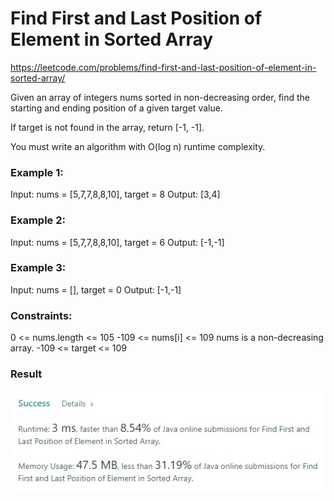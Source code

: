 # Find First and Last Position of Element in Sorted Array
https://leetcode.com/problems/find-first-and-last-position-of-element-in-sorted-array/

Given an array of integers nums sorted in non-decreasing order, find the starting and ending position of a given target value.

If target is not found in the array, return [-1, -1].

You must write an algorithm with O(log n) runtime complexity.



### Example 1:

Input: nums = [5,7,7,8,8,10], target = 8
Output: [3,4]


### Example 2:

Input: nums = [5,7,7,8,8,10], target = 6
Output: [-1,-1]


### Example 3:

Input: nums = [], target = 0
Output: [-1,-1]


### Constraints:

0 <= nums.length <= 105
-109 <= nums[i] <= 109
nums is a non-decreasing array.
-109 <= target <= 109

### Result 

<img src="Result.jpg">